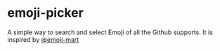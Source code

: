 # emoji-picker

A simple way to search and select Emoji of all the Github supports. It is inspired by [@emoji-mart](https://cdn.jsdelivr.net/npm/@emoji-mart/data)
